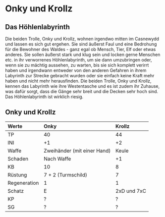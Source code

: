 # Onky und Krollz

## Das Höhlenlabyrinth

Die beiden Trolle, Onky und Krollz, wohnen irgendwo mitten im Casnewydd und lassen es sich gut ergehen. Sie sind äußerst Faul und eine Bedrohung für die Bewohner des Waldes - ganz egal ob Mensch, Tier, Elf oder etwas anderes. Sie sollen äußerst stark und klug sein und locken gerne Menschen etc. in ihr verworrenes Höhlenlabyrinth, um sie dann umzubringen oder, wenn sie zu mächtig aussehen, zu warten, bis sie sich komplett verirrt haben und irgendwann entweder von den anderen Gefahren in ihrem Labyrinth zur Strecke gebracht wurden oder sie einfach keine Kraft mehr haben und nicht mehr herausfinden. Die beiden Trolle, Onky und Krollz, kennen das Labyrinth wie ihre Westentasche und es ist zudem ihr Zuhause, was dafür sorgt, dass die Gänge sehr breit und die Decken sehr hoch sind. Das Höhlenlabyrinth ist wirklich riesig.

## Onky und Krollz

| Werte | Onky | Krollz |
| :--- | :--- | :--- |
| TP | 40 | 44 |
| INI | +1 | +2 |
| Waffe | Zweihänder \(mit einer Hand\) | Keule |
| Schaden | Nach Waffe | +1 |
| KB | 10 | 8 |
| Rüstung | 7 + 2 \(Turmschild\) | 7 |
| Regeneration | 1 | 1 |
| Schatz | E | 2xD und 7xC |
| KP | ? | ? |
| SG | ? | ? |


